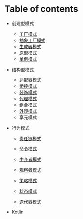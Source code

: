 # Table of contents

+ 创建型模式
  
  + [工厂模式](工厂模式.md)
  + [抽象工厂模式](抽象工厂模式.md)
  + [生成器模式](生成器模式.md)
  + [原型模式](原型模式.md)
  + [单例模式](单例模式.md)

+ 结构型模式
  
  + [适配器模式](适配器模式.md)
  + [桥接模式](桥接模式.md)
  + [装饰模式](装饰模式.md)
  + [代理模式](代理模式.md)
  + [组合模式](组合模式.md)
  + [外观模式](外观模式.md)
  + 享元模式

+ 行为模式
  
  + [责任链模式](责任链模式.md)
  
  + [命令模式](命令模式.md)
  
  + [中介者模式](中介者模式.md)
  
  + [观察者模式](观察者模式.md)
  
  + [策略模式](策略模式.md)
  
  + [状态模式](状态模式.md)
  
  + [迭代器模式](迭代器模式.md)

+ [Kotlin](Kotlin.md)